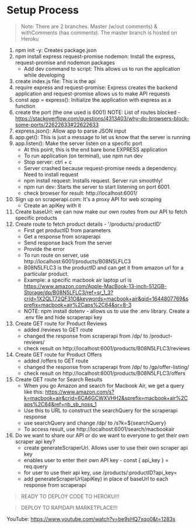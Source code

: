 # Setup Process

> Note: There are 2 branches. Master (w/out comments) & withComments (has comments). The master branch is hosted on Heroku

1. npm init -y: Creates package.json
2. npm install express request-promise nodemon: Install the express, request-promise and nodemon packages
   - Add dev command to script: This allows us to run the application while developing
3. create index.js file: This is the api
4. require express and request-promise: Express creates the backend application and request-promise allows us to make API requests
5. const app = express(): Initialize the application with express as a function
6. create the port (the one used is 6001)
   NOTE: List of routes blocked - https://stackoverflow.com/questions/4313403/why-do-browsers-block-some-ports/22622633#22622633
7. express.json(): Allow app to parse JSON input
8. app.get(): This is just a message to let us know that the server is running
9. app.listen(): Make the server listen on a specific port
   - At this point, this is the end bare bone EXPRESS application
   - To run application (on terminal), use npm run dev
   - Stop server: ctrl + c
   - Server crashed because request-promise needs a dependency. Need to install request
   - npm install request: Installs request. Server run smoothly!
   - npm run dev: Starts the server to start listening on port 6001.
   - check browser for result: http://localhost:6001/
10. Sign up on scraperapi.com: It's a proxy API for web scraping
    - Create an apiKey with it
11. Create baseUrl: we can now make our own routes from our API to fetch specific products
12. Create route to fetch product details - '/products/:productID'
    - First get productID from parameters
    - Get a response from scraperapi
    - Send response back from the server
    - Provide the error
    - To run route on server, use http://localhost:6001/products/B08N5LFLC3
    - B08N5LFLC3 is the productID and can get it from amazon url for a particular product.
    - Example: a specific macbook air laptop url is https://www.amazon.com/Apple-MacBook-13-inch-512GB-Storage/dp/B08N5LFLC3/ref=sr_1_3?crid=1X2QLT72QF31O&keywords=macbook+air&qid=1644807769&sprefix=macbook+air%2Caps%2C64&sr=8-3
    - NOTE: npm install dotenv - allows us to use the .env library. Create a .env file and hide scraperapi key
13. Create GET route for Product Reviews
    - added /reviews to GET route
    - changed the response from scraperapi from /dp/ to /product-reviews/
    - check result on http://localhost:6001/products/B08N5LFLC3/reviews
14. Create GET route for Product Offers
    - added /offers to GET route
    - changed the response from scraperapi from /dp/ to /gp/offer-listing/
    - check result on http://localhost:6001/products/B08N5LFLC3/offers
15. Create GET route for Search Results
    - When you go Amazon and search for Macbook Air, we get a query like this: https://www.amazon.com/s?k=macbook+air&crid=6CA6GCWXVHH2&sprefix=macbook+air%2Caps%2C64&ref=nb_sb_noss_1
    - Use this to URL to construct the searchQuery for the scraperapi response
    - use searchQuery and change /dp/ to /s?k=${searchQuery}
    - To access result, use http://localhost:6001/search/macbookair
16. Do we want to share our API or do we want to everyone to get their own scraper api key?
    - create generateScraperUrl. Allows user to use their own scraper api key
    - enables user to enter their own API key - const { api_key } = req.query
    - for user to use their api key, use /products/:productID?api_key=
    - add generateScraperUrl(apiKey) in place of baseUrl to each response from scraperapi

> READY TO DEPLOY CODE TO HEROKU!!!

> DEPLOY TO RAPIDAPI MARKETPLACE!!!

YouTube: https://www.youtube.com/watch?v=be9sHQ7xqo0&t=1283s
